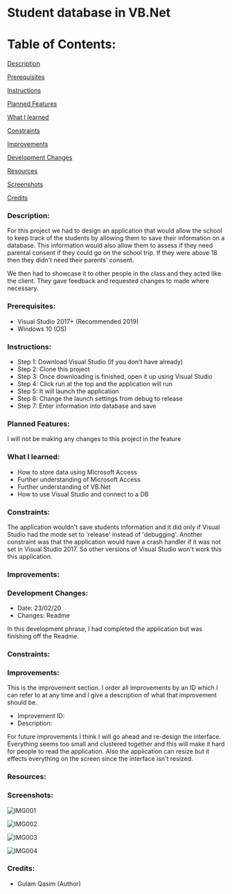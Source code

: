 # Student database in VB.Net #


# Table of Contents:

[Description](#Description)  
<a name="Description"/>

[Prerequisites](#Prerequisites)  
<a name="Prerequisites"/>

[Instructions](#Instructions)  
<a name="Instructions"/>

[Planned Features](#Planned_Features)  
<a name="Planned_Features"/>

[What I learned](#What_I_Learned)  
<a name="What_I_Learned"/>

[Constraints](#Constraints)  
<a name="Constraints"/>

[Improvements](#Improvements)  
<a name="Improvements"/>

[Development Changes](#Development_Changes)  
<a name="Development_Changes"/>

[Resources](#Resources)  
<a name="Resources"/>

[Screenshots](#Screenshots)
<a name="Screenshots"/>

[Credits](#Credits)  
<a name="Credits"/>
### Description: 

For this project we had to design an application that would allow the school to keep track of the students by allowing them to save their information on a database. This information would also allow them to assess if they need parental consent if they could go on the school trip. If they were above 18 then they didn't need their parents’ consent.

We then had to showcase it to other people in the class and they acted like the client. They gave feedback and requested changes to made where necessary.

### Prerequisites:
- Visual Studio 2017+ (Recommended 2019)
- Windows 10 (OS)

### Instructions:
- Step 1: Download Visual Studio (If you don't have already)
- Step 2: Clone this project
- Step 3: Once downloading is finished, open it up using Visual Studio
- Step 4: Click run at the top and the application will run
- Step 5: It will launch the application
- Step 6: Change the launch settings from debug to release
- Step 7: Enter information into database and save

### Planned Features:
I will not be making any changes to this project in the feature

### What I learned:
- How to store data using Microsoft Access
- Further understanding of Microsoft Access
- Further understanding of VB.Net
- How to use Visual Studio and connect to a DB

### Constraints:
The application wouldn't save students information and it did only if Visual Studio had the mode set to 'release' instead of 'debugging'. Another constraint was that the application would have a crash handler if it was not set in Visual Studio 2017. So other versions of Visual Studio won't work this this application.

### Improvements:

### Development Changes:

- Date: 23/02/20
- Changes: Readme

In this development phrase, I had completed the application but was finishing off the Readme.

### Constraints: 


### Improvements:

This is the improvement section. I order all improvements by an ID which I can refer to at any time and I give a description of what that improvement should be.

- Improvement ID:
- Description: 

For future improvements I think I will go ahead and re-design the interface. Everything seems too small and clustered together and this will make it hard for people to read the application. Also the application can resize but it effects everything on the screen since the interface isn't resized.

### Resources:

### Screenshots:

![IMG001](https://user-images.githubusercontent.com/45819118/71086439-dc680300-2191-11ea-901c-245fe32265bb.PNG)

![IMG002](https://user-images.githubusercontent.com/45819118/71086441-dc680300-2191-11ea-9e27-59778ea6b0b4.PNG)

![IMG003](https://user-images.githubusercontent.com/45819118/71086442-dd009980-2191-11ea-9d04-b60b4d784e12.PNG)

![IMG004](https://user-images.githubusercontent.com/45819118/71086443-dd009980-2191-11ea-99d5-6f6ff539e21d.PNG)

### Credits:
- Gulam Qasim (Author)
